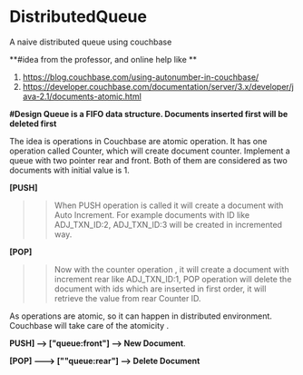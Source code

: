 # DistributedQueue
A naive distributed queue using couchbase

**#idea from the  professor, and online help like **
 1. https://blog.couchbase.com/using-autonumber-in-couchbase/
 2. https://developer.couchbase.com/documentation/server/3.x/developer/java-2.1/documents-atomic.html
 
 **#Design 
 Queue is a FIFO data structure. Documents inserted first will be deleted first**
 
 The idea is operations in Couchbase are atomic operation.  It has one operation called Counter, which will create 
 document counter. Implement a queue with two pointer rear and front. Both of them are considered as two documents 
 with initial value is 1.  

**[PUSH]**
>> When PUSH operation is called it will create a document  with Auto Increment. For example documents with ID like ADJ_TXN_ID:2, ADJ_TXN_ID:3 will be created in incremented way.
 
 **[POP]**
 >>Now with the counter operation , it will create a document with increment rear like ADJ_TXN_ID:1,
 POP operation will delete the document with ids which are inserted in first order, it will retrieve the value from rear Counter ID.
 
 As operations are atomic, so it can happen in distributed environment. Couchbase will take care of the atomicity .
 
 
 **PUSH] -->  ["queue:front"] --> New Document**. 
 
 **[POP] ---> [""queue:rear"] --> Delete Document**
